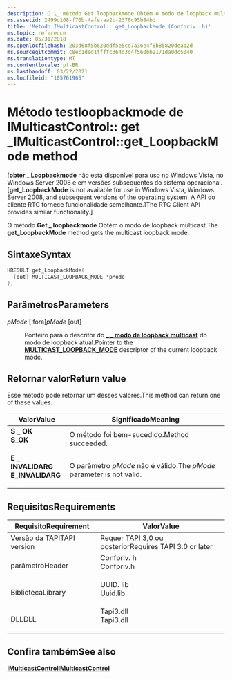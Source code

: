 ```yaml
---
description: O \_ método Get loopbackmode Obtém o modo de loopback multicast.
ms.assetid: 2499c108-f70b-4afe-aa2b-2376c95b84bd
title: 'Método IMulticastControl:: get_LoopbackMode (Confpriv. h)'
ms.topic: reference
ms.date: 05/31/2018
ms.openlocfilehash: 203d68f5b620ddf5e5ce7a36e4f8b85820deab2d
ms.sourcegitcommit: c8ec1ded1ffffc364d3c4f560bb2171da0dc5040
ms.translationtype: MT
ms.contentlocale: pt-BR
ms.lasthandoff: 03/22/2021
ms.locfileid: "105761965"
---
```

# <a name="imulticastcontrolget_loopbackmode-method"></a><span data-ttu-id="4b732-103">Método testloopbackmode de IMulticastControl:: get \_</span><span class="sxs-lookup"><span data-stu-id="4b732-103">IMulticastControl::get\_LoopbackMode method</span></span>

<span data-ttu-id="4b732-104">\[**obter \_ Loopbackmode** não está disponível para uso no Windows Vista, no Windows Server 2008 e em versões subsequentes do sistema operacional.</span><span class="sxs-lookup"><span data-stu-id="4b732-104">\[**get\_LoopbackMode** is not available for use in Windows Vista, Windows Server 2008, and subsequent versions of the operating system.</span></span> <span data-ttu-id="4b732-105">A API do cliente RTC fornece funcionalidade semelhante.\]</span><span class="sxs-lookup"><span data-stu-id="4b732-105">The RTC Client API provides similar functionality.\]</span></span>

<span data-ttu-id="4b732-106">O método **Get \_ loopbackmode** Obtém o modo de loopback multicast.</span><span class="sxs-lookup"><span data-stu-id="4b732-106">The **get\_LoopbackMode** method gets the multicast loopback mode.</span></span>

## <a name="syntax"></a><span data-ttu-id="4b732-107">Sintaxe</span><span class="sxs-lookup"><span data-stu-id="4b732-107">Syntax</span></span>


```C++
HRESULT get_LoopbackMode(
  [out] MULTICAST_LOOPBACK_MODE *pMode
);
```



## <a name="parameters"></a><span data-ttu-id="4b732-108">Parâmetros</span><span class="sxs-lookup"><span data-stu-id="4b732-108">Parameters</span></span>

<dl> <dt>

<span data-ttu-id="4b732-109">*pMode* \[ fora\]</span><span class="sxs-lookup"><span data-stu-id="4b732-109">*pMode* \[out\]</span></span>
</dt> <dd>

<span data-ttu-id="4b732-110">Ponteiro para o descritor do [**\_ \_ modo de loopback multicast**](multicast-loopback-mode.md) do modo de loopback atual.</span><span class="sxs-lookup"><span data-stu-id="4b732-110">Pointer to the [**MULTICAST\_LOOPBACK\_MODE**](multicast-loopback-mode.md) descriptor of the current loopback mode.</span></span>

</dd> </dl>

## <a name="return-value"></a><span data-ttu-id="4b732-111">Retornar valor</span><span class="sxs-lookup"><span data-stu-id="4b732-111">Return value</span></span>

<span data-ttu-id="4b732-112">Esse método pode retornar um desses valores.</span><span class="sxs-lookup"><span data-stu-id="4b732-112">This method can return one of these values.</span></span>



| <span data-ttu-id="4b732-113">Valor</span><span class="sxs-lookup"><span data-stu-id="4b732-113">Value</span></span>                                                                                        | <span data-ttu-id="4b732-114">Significado</span><span class="sxs-lookup"><span data-stu-id="4b732-114">Meaning</span></span>                                        |
|----------------------------------------------------------------------------------------------|------------------------------------------------|
| <dl> <span data-ttu-id="4b732-115"><dt>**S \_ OK**</dt></span><span class="sxs-lookup"><span data-stu-id="4b732-115"><dt>**S\_OK**</dt></span></span> </dl>         | <span data-ttu-id="4b732-116">O método foi bem-sucedido.</span><span class="sxs-lookup"><span data-stu-id="4b732-116">Method succeeded.</span></span><br/>                   |
| <dl> <span data-ttu-id="4b732-117"><dt>**E \_ INVALIDARG**</dt></span><span class="sxs-lookup"><span data-stu-id="4b732-117"><dt>**E\_INVALIDARG**</dt></span></span> </dl> | <span data-ttu-id="4b732-118">O parâmetro *pMode* não é válido.</span><span class="sxs-lookup"><span data-stu-id="4b732-118">The *pMode* parameter is not valid.</span></span><br/> |



 

## <a name="requirements"></a><span data-ttu-id="4b732-119">Requisitos</span><span class="sxs-lookup"><span data-stu-id="4b732-119">Requirements</span></span>



| <span data-ttu-id="4b732-120">Requisito</span><span class="sxs-lookup"><span data-stu-id="4b732-120">Requirement</span></span> | <span data-ttu-id="4b732-121">Valor</span><span class="sxs-lookup"><span data-stu-id="4b732-121">Value</span></span> |
|-------------------------|---------------------------------------------------------------------------------------|
| <span data-ttu-id="4b732-122">Versão da TAPI</span><span class="sxs-lookup"><span data-stu-id="4b732-122">TAPI version</span></span><br/> | <span data-ttu-id="4b732-123">Requer TAPI 3,0 ou posterior</span><span class="sxs-lookup"><span data-stu-id="4b732-123">Requires TAPI 3.0 or later</span></span><br/>                                                 |
| <span data-ttu-id="4b732-124">parâmetro</span><span class="sxs-lookup"><span data-stu-id="4b732-124">Header</span></span><br/>       | <dl> <span data-ttu-id="4b732-125"><dt>Confpriv. h</dt></span><span class="sxs-lookup"><span data-stu-id="4b732-125"><dt>Confpriv.h</dt></span></span> </dl> |
| <span data-ttu-id="4b732-126">Biblioteca</span><span class="sxs-lookup"><span data-stu-id="4b732-126">Library</span></span><br/>      | <dl> <span data-ttu-id="4b732-127"><dt>UUID. lib</dt></span><span class="sxs-lookup"><span data-stu-id="4b732-127"><dt>Uuid.lib</dt></span></span> </dl>   |
| <span data-ttu-id="4b732-128">DLL</span><span class="sxs-lookup"><span data-stu-id="4b732-128">DLL</span></span><br/>          | <dl> <span data-ttu-id="4b732-129"><dt>Tapi3.dll</dt></span><span class="sxs-lookup"><span data-stu-id="4b732-129"><dt>Tapi3.dll</dt></span></span> </dl>  |



## <a name="see-also"></a><span data-ttu-id="4b732-130">Confira também</span><span class="sxs-lookup"><span data-stu-id="4b732-130">See also</span></span>

<dl> <dt>

[<span data-ttu-id="4b732-131">**IMulticastControl**</span><span class="sxs-lookup"><span data-stu-id="4b732-131">**IMulticastControl**</span></span>](imulticastcontrol.md)
</dt> </dl>

 

 




